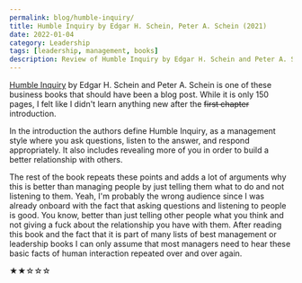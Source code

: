 ```yaml
---
permalink: blog/humble-inquiry/
title: Humble Inquiry by Edgar H. Schein, Peter A. Schein (2021)
date: 2022-01-04
category: Leadership
tags: [leadership, management, books]
description: Review of Humble Inquiry by Edgar H. Schein and Peter A. Schein.
---
```


[Humble Inquiry](https://bkconnection.com/books/title/Humble-Inquiry-Second-Edition) by Edgar H. Schein and Peter A. Schein is one of these business books that should have been a blog post. While it is only 150 pages, I felt like I didn't learn anything new after the <strike>first chapter</strike> introduction.

In the introduction the authors define Humble Inquiry, as a management style where you ask questions, listen to the answer, and respond appropriately. It also includes revealing more of you in order to build a better relationship with others.

The rest of the book repeats these points and adds a lot of arguments why this is better than managing people by just telling them what to do and not listening to them. Yeah, I'm probably the wrong audience since I was already onboard with the fact that asking questions and listening to people is good. You know, better than just telling other people what you think and not giving a fuck about the relationship you have with them. After reading this book and the fact that it is part of many lists of best management or leadership books I can only assume that most managers need to hear these basic facts of human interaction repeated over and over again. 

★★☆☆☆ 